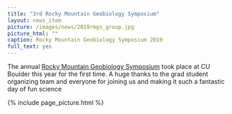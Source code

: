 ```yaml
---
title: "3rd Rocky Mountain Geobiology Symposium"
layout: news_item
picture: /images/news/2019rmgs_group.jpg
picture_html: ""
caption: Rocky Mountain Geobiology Symposium 2019
full_text: yes
---
```


The annual [Rocky Mountain Geobiology Symposium](https://www.colorado.edu/event/rmgs2019/) took place at CU Boulder this year for the first time. A huge thanks to the grad student organizing team and everyone for joining us and making it such a fantastic day of fun science

{% include page_picture.html %}
